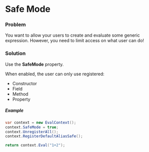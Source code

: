 # Safe Mode

### Problem
You want to allow your users to create and evaluate some generic expression. However, you need to limit access on what user can do!

### Solution
Use the **SafeMode** property.

When enabled, the user can only use registered:
- Constructor
- Field
- Method
- Property

##### Example
```csharp
var context = new EvalContext();
context.SafeMode = true;
context.UnregisterAll();
context.RegisterDefaultAliasSafe();

return context.Eval("1+2");
```
